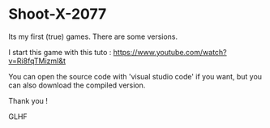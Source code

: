 # Shoot-X-2077
Its my first (true) games. There are some versions.

I start this game with this tuto : https://www.youtube.com/watch?v=Ri8fqTMizmI&t


You can open the source code with 'visual studio code' if you want, but you can also download the compiled version.


Thank you !

GLHF
